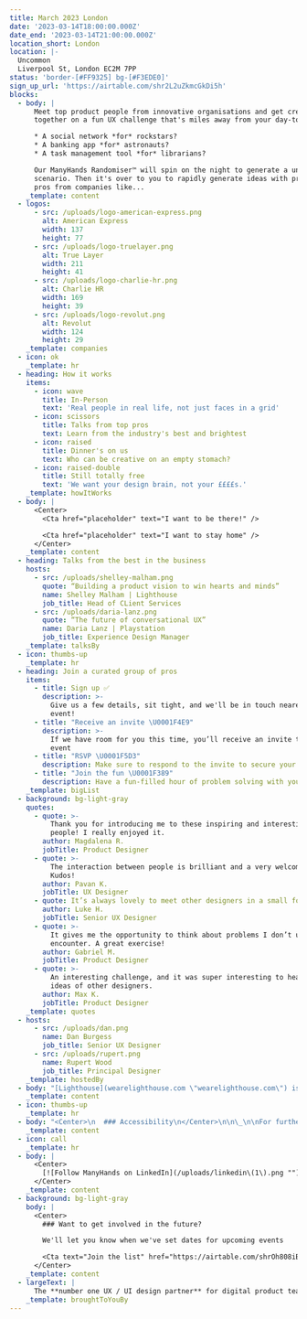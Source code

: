 ```yaml
---
title: March 2023 London
date: '2023-03-14T18:00:00.000Z'
date_end: '2023-03-14T21:00:00.000Z'
location_short: London
location: |-
  Uncommon
  Liverpool St, London EC2M 7PP
status: 'border-[#FF9325] bg-[#F3EDE0]'
sign_up_url: 'https://airtable.com/shr2L2uZkmcGkDi5h'
blocks:
  - body: |
      Meet top product people from innovative organisations and get creative
      together on a fun UX challenge that's miles away from your day-to-day.

      * A social network *for* rockstars?
      * A banking app *for* astronauts?
      * A task management tool *for* librarians?

      Our ManyHands Randomiser™ will spin on the night to generate a unique
      scenario. Then it's over to you to rapidly generate ideas with product
      pros from companies like...
    _template: content
  - logos:
      - src: /uploads/logo-american-express.png
        alt: American Express
        width: 137
        height: 77
      - src: /uploads/logo-truelayer.png
        alt: True Layer
        width: 211
        height: 41
      - src: /uploads/logo-charlie-hr.png
        alt: Charlie HR
        width: 169
        height: 39
      - src: /uploads/logo-revolut.png
        alt: Revolut
        width: 124
        height: 29
    _template: companies
  - icon: ok
    _template: hr
  - heading: How it works
    items:
      - icon: wave
        title: In-Person
        text: 'Real people in real life, not just faces in a grid'
      - icon: scissors
        title: Talks from top pros
        text: Learn from the industry's best and brightest
      - icon: raised
        title: Dinner's on us
        text: Who can be creative on an empty stomach?
      - icon: raised-double
        title: Still totally free
        text: 'We want your design brain, not your ££££s.'
    _template: howItWorks
  - body: |
      <Center>
        <Cta href="placeholder" text="I want to be there!" />

        <Cta href="placeholder" text="I want to stay home" />
      </Center>
    _template: content
  - heading: Talks from the best in the business
    hosts:
      - src: /uploads/shelley-malham.png
        quote: “Building a product vision to win hearts and minds”
        name: Shelley Malham | Lighthouse
        job_title: Head of CLient Services
      - src: /uploads/daria-lanz.png
        quote: “The future of conversational UX”
        name: Daria Lanz | Playstation
        job_title: Experience Design Manager
    _template: talksBy
  - icon: thumbs-up
    _template: hr
  - heading: Join a curated group of pros
    items:
      - title: Sign up ✅
        description: >-
          Give us a few details, sit tight, and we'll be in touch nearer the
          event!
      - title: "Receive an invite \U0001F4E9"
        description: >-
          If we have room for you this time, you’ll receive an invite to the
          event
      - title: "RSVP \U0001F5D3️"
        description: Make sure to respond to the invite to secure your seat
      - title: "Join the fun \U0001F389"
        description: Have a fun-filled hour of problem solving with your new best mates
    _template: bigList
  - background: bg-light-gray
    quotes:
      - quote: >-
          Thank you for introducing me to these inspiring and interesting
          people! I really enjoyed it.
        author: Magdalena R.
        jobTitle: Product Designer
      - quote: >-
          The interaction between people is brilliant and a very welcoming team.
          Kudos!
        author: Pavan K.
        jobTitle: UX Designer
      - quote: It’s always lovely to meet other designers in a small forum like this.
        author: Luke H.
        jobTitle: Senior UX Designer
      - quote: >-
          It gives me the opportunity to think about problems I don’t usually
          encounter. A great exercise!
        author: Gabriel M.
        jobTitle: Product Designer
      - quote: >-
          An interesting challenge, and it was super interesting to hear the
          ideas of other designers.
        author: Max K.
        jobTitle: Product Designer
    _template: quotes
  - hosts:
      - src: /uploads/dan.png
        name: Dan Burgess
        job_title: Senior UX Designer
      - src: /uploads/rupert.png
        name: Rupert Wood
        job_title: Principal Designer
    _template: hostedBy
  - body: "[Lighthouse](wearelighthouse.com \"wearelighthouse.com\") is a specialist UX and UI design agency based in London, rusted by enterprise organisations to tackle the toughest challenges since 2008 \U0001F680\n"
    _template: content
  - icon: thumbs-up
    _template: hr
  - body: "<Center>\n  ### Accessibility\n</Center>\n\n\_\n\nFor further information or to tell us more about your specific requirements, contact us at [hello@wearemanyhands.com](mailto:hello@wearemanyhands.com \"hello@wearemanyhands.com\")\n"
    _template: content
  - icon: call
    _template: hr
  - body: |
      <Center>
        [![Follow ManyHands on LinkedIn](/uploads/linkedin\(1\).png "")](example.com "")
      </Center>
    _template: content
  - background: bg-light-gray
    body: |
      <Center>
        ### Want to get involved in the future?

        We'll let you know when we've set dates for upcoming events

        <Cta text="Join the list" href="https://airtable.com/shrOh808iBDVo9Ne1" />
      </Center>
    _template: content
  - largeText: |
      The **number one UX / UI design partner** for digital product teams
    _template: broughtToYouBy
---
```


